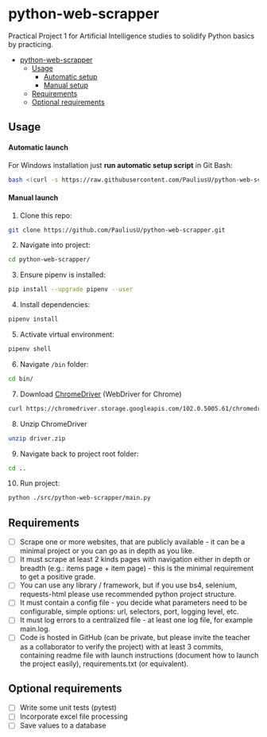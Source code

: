 # python-web-scrapper

Practical Project 1 for Artificial Intelligence studies to
solidify Python basics by practicing.

<!-- TOC -->
* [python-web-scrapper](#python-web-scrapper)
  * [Usage](#usage)
      * [Automatic setup](#automatic-setup)
      * [Manual setup](#manual-setup)
  * [Requirements](#requirements)
  * [Optional requirements](#optional-requirements)
<!-- TOC -->

## Usage

#### Automatic launch
For Windows installation just **run automatic setup script** in Git Bash:
```bash
bash <(curl -s https://raw.githubusercontent.com/PauliusU/python-web-scrapper/master/setup.sh)
```

#### Manual launch

1. Clone this repo:
```bash
git clone https://github.com/PauliusU/python-web-scrapper.git
```

2. Navigate into project:
```bash
cd python-web-scrapper/
```

3. Ensure pipenv is installed:
```bash
pip install --upgrade pipenv --user
```

4. Install dependencies:
```bash
pipenv install
```

5. Activate virtual environment:
```bash
pipenv shell
```

6. Navigate `/bin` folder:
```bash
cd bin/
```

7. Download [ChromeDriver](https://sites.google.com/chromium.org/driver/) (WebDriver for Chrome)
```bash
curl https://chromedriver.storage.googleapis.com/102.0.5005.61/chromedriver_win32.zip -L -o driver.zip
```

8. Unzip ChromeDriver
```bash
unzip driver.zip
```

9. Navigate back to project root folder:
```bash
cd ..
```

10. Run project:
```bash
python ./src/python-web-scrapper/main.py
```

## Requirements

- [ ] Scrape one or more websites, that are publicly available - it can be a minimal project or
you can go as in depth as you like.
- [ ] It must scrape at least 2 kinds pages with navigation either in depth or breadth (e.g.:
items page + item page) - this is the minimal requirement to get a positive grade.
- [ ] You can use any library / framework, but if you use bs4, selenium, requests-html please use
recommended python project structure.
- [ ] It must contain a config file - you decide what parameters need to be configurable, simple
options: url, selectors, port, logging level, etc.
- [ ] It must log errors to a centralized file - at least one log file, for example main.log.
- [ ] Code is hosted in GitHub (can be private, but please invite the teacher as a collaborator to
verify the project) with at least 3 commits, containing readme file with launch instructions
(document how to launch the project easily), requirements.txt (or equivalent).

## Optional requirements

- [ ] Write some unit tests (pytest)
- [ ] Incorporate excel file processing
- [ ] Save values to a database